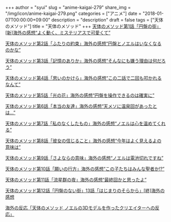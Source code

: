 +++
author = "syui"
slug = "anime-kaigai-279"
share_img = "/img/icon/anime-kaigai-279.png"
categories = ["アニメ"]
date = "2018-01-07T00:00:00+09:00"
description = "description"
draft = false
tags = ["天体のメソッド"]
title = "天体のメソッド"
+++
<a href="http://animeyoubi.blog.fc2.com/blog-entry-263.html" rel="nofollow" target="_blank" title="天体のメソッド第1話「円盤の街」[新]海外の感想“よく動く、ミステリアスで可愛くて”">天体のメソッド第1話「円盤の街」[新]海外の感想“よく動く、ミステリアスで可愛くて”</a>

<a href="http://animeyoubi.blog.fc2.com/blog-entry-265.html" rel="nofollow" target="_blank" title="天体のメソッド第2話「ふたりの約束」海外の感想“円盤とノエルはいなくなるのかな”">天体のメソッド第2話「ふたりの約束」海外の感想“円盤とノエルはいなくなるのかな”</a>

<a href="http://animeyoubi.blog.fc2.com/blog-entry-267.html" rel="nofollow" target="_blank" title="天体のメソッド第3話「記憶のありか」海外の感想“そんなにも嫌う理由は何だろう”">天体のメソッド第3話「記憶のありか」海外の感想“そんなにも嫌う理由は何だろう”</a>

<a href="http://animeyoubi.blog.fc2.com/blog-entry-269.html" rel="nofollow" target="_blank" title="天体のメソッド第4話「思いのかけら」海外の感想“この二話で二回も叩かれるなんて”">天体のメソッド第4話「思いのかけら」海外の感想“この二話で二回も叩かれるなんて”</a>

<a href="http://animeyoubi.blog.fc2.com/blog-entry-271.html" rel="nofollow" target="_blank" title="天体のメソッド第5話「光の花」海外の感想“円盤を操作できるのは確実に”">天体のメソッド第5話「光の花」海外の感想“円盤を操作できるのは確実に”</a>

<a href="http://animeyoubi.blog.fc2.com/blog-entry-273.html" rel="nofollow" target="_blank" title="天体のメソッド第6話「本当の友達」海外の感想“天メソに温泉回があったとは…”">天体のメソッド第6話「本当の友達」海外の感想“天メソに温泉回があったとは…”</a>

<a href="http://animeyoubi.blog.fc2.com/blog-entry-275.html" rel="nofollow" target="_blank" title="天体のメソッド第7話「私のなくしたもの」海外の感想“ノエルは心を温めてくれる”">天体のメソッド第7話「私のなくしたもの」海外の感想“ノエルは心を温めてくれる”</a>

<a href="http://animeyoubi.blog.fc2.com/blog-entry-277.html" rel="nofollow" target="_blank" title="天体のメソッド第8話「彼女の信じること」海外の感想“今年はよく見えるよの意味は”">天体のメソッド第8話「彼女の信じること」海外の感想“今年はよく見えるよの意味は”</a>

<a href="http://animeyoubi.blog.fc2.com/blog-entry-279.html" rel="nofollow" target="_blank" title="天体のメソッド第9話「さよならの意味」海外の感想“ノエルは電池切れですね”">天体のメソッド第9話「さよならの意味」海外の感想“ノエルは電池切れですね”</a>

<a href="http://animeyoubi.blog.fc2.com/blog-entry-281.html" rel="nofollow" target="_blank" title="天体のメソッド第10話「願いの行方」海外の感想“この子たちはみんな聖者か!?”">天体のメソッド第10話「願いの行方」海外の感想“この子たちはみんな聖者か!?”</a>

<a href="http://animeyoubi.blog.fc2.com/blog-entry-283.html" rel="nofollow" target="_blank" title="天体のメソッド第11話「流星群の夜」海外の感想“最終回かと思ったよ”">天体のメソッド第11話「流星群の夜」海外の感想“最終回かと思ったよ”</a>

<a href="http://animeyoubi.blog.fc2.com/blog-entry-285.html" rel="nofollow" target="_blank" title="天体のメソッド第12話「円盤のない街」13話「はじまりのそらから」[終]海外の感想">天体のメソッド第12話「円盤のない街」13話「はじまりのそらから」[終]海外の感想</a>

<a href="http://kaigai-otaku.jp/anime/anime-news/anime083" rel="nofollow" target="_blank" title="海外の反応「天体のメソッド ノエルの3Dモデルを作ったクリエイターへの反応」">海外の反応「天体のメソッド ノエルの3Dモデルを作ったクリエイターへの反応」</a>
